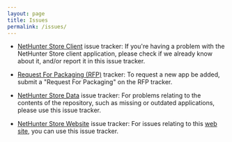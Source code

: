 ```yaml
---
layout: page
title: Issues
permalink: /issues/
---
```


* [NetHunter Store Client](https://gitlab.com/kalilinux/nethunter/store/nethunter-store-client/issues) issue tracker:
If you're having a problem with the NetHunter Store client application, please check if we already know about it, and/or report it in this issue tracker.

* [Request For Packaging (RFP)](https://gitlab.com/kalilinux/nethunter/store/rfp/issues) tracker:
To request a new app be added, submit a "Request For Packaging" on the RFP tracker.

* [NetHunter Store Data](https://gitlab.com/kalilinux/nethunter/store/nethunter-storedata/issues) issue tracker:
For problems relating to the contents of the repository, such as missing or outdated applications, please use this issue tracker.

* [NetHunter Store Website](https://gitlab.com/kalilinux/nethunter/store/nethunter-store-website/issues) issue tracker:
For issues relating to this [web site](https://store.nethunter.com/), you can use this issue tracker.
